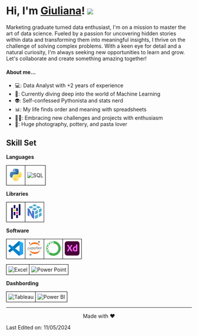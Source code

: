 # Hi, I'm <a href="https://www.linkedin.com/in/giuliana-alvaro-8a0059178/" target="_blank">Giuliana</a>! <img src="https://media1.giphy.com/media/v1.Y2lkPTc5MGI3NjExeWNnbG00bXplNDd4ejFkanI1YTM2bDZ0emlyaXJtdmF3anB2a2RiZiZlcD12MV9pbnRlcm5hbF9naWZfYnlfaWQmY3Q9cw/zq4TDUWJ9y968/giphy.gif" width="50">

Marketing graduate turned data enthusiast, I'm on a mission to master the art of data science. Fueled by a passion for uncovering hidden stories within data and transforming them into meaningful insights, I thrive on the challenge of solving complex problems. With a keen eye for detail and a natural curiosity, I'm always seeking new opportunities to learn and grow. Let's collaborate and create something amazing together!
<br/>

#### **About me...**

- 💻: Data Analyst with +2 years of experience
- 🧪: Currently diving deep into the world of Machine Learning
- 👽: Self-confessed Pythonista and stats nerd
- 📊: My life finds order and meaning with spreadsheets
- 💪🏻: Embracing new challenges and projects with enthusiasm
- 💛: Huge photography, pottery, and pasta lover



## Skill Set
  
**Languages**
<table>
  <tr>
    <td style="border: 1px solid black; padding: 5px;">
      <img alt="Python" title="Python" width="40px" src="https://raw.githubusercontent.com/devicons/devicon/6910f0503efdd315c8f9b858234310c06e04d9c0/icons/python/python-original.svg">
    </td>
    <td style="border: 1px solid black; padding: 5px;">
      <img alt="SQL" title="SQL" height="40px" src="https://static-00.iconduck.com/assets.00/sql-database-generic-icon-380x512-ez505zus.png">
    </td>
  </tr>
</table>

**Libraries**
<table>
  <tr>
    <td style="border: 1px solid black; padding: 5px;">
      <img alt="Pandas" title="Pandas" width="40px" src="https://raw.githubusercontent.com/devicons/devicon/6910f0503efdd315c8f9b858234310c06e04d9c0/icons/pandas/pandas-original.svg">
    </td>
    <td style="border: 1px solid black; padding: 5px;">
      <img title="Numpy" alt="Numpy" width="40px" src="https://raw.githubusercontent.com/devicons/devicon/6910f0503efdd315c8f9b858234310c06e04d9c0/icons/numpy/numpy-original.svg">
    </td>
  </tr>
</table>

**Software**
<table>
  <tr>
    <td style="border: 1px solid black; padding: 5px;">
      <img alt="Visual Studio Code" title="Visual Studio Code" width="40px" src="https://raw.githubusercontent.com/devicons/devicon/6910f0503efdd315c8f9b858234310c06e04d9c0/icons/vscode/vscode-original.svg">
    </td>
    <td style="border: 1px solid black; padding: 5px;">
      <img title="Jupyter" alt="Jupyter" width="40px" src="https://raw.githubusercontent.com/devicons/devicon/6910f0503efdd315c8f9b858234310c06e04d9c0/icons/jupyter/jupyter-original-wordmark.svg">
    </td>
    <td style="border: 1px solid black; padding: 5px;">
      <img title="Anaconda" alt="Anaconda" width="40px" src="https://raw.githubusercontent.com/devicons/devicon/6910f0503efdd315c8f9b858234310c06e04d9c0/icons/anaconda/anaconda-original.svg">
    </td>
    <td style="border: 1px solid black; padding: 5px;">
      <img title="Adobe XD" alt="Adobe XD" width="40px" src="https://raw.githubusercontent.com/devicons/devicon/6910f0503efdd315c8f9b858234310c06e04d9c0/icons/xd/xd-original.svg">
    </td>
  </tr>
</table>
<table>
  <tr>
    <td style="border: 1px solid black; padding: 5px;">
      <img title="Excel" alt="Excel" width="40px" src="https://upload.wikimedia.org/wikipedia/commons/thumb/3/34/Microsoft_Office_Excel_%282019%E2%80%93present%29.svg/1101px-Microsoft_Office_Excel_%282019%E2%80%93present%29.svg.png">
    </td>
    <td style="border: 1px solid black; padding: 5px;">
      <img title="Power Point" alt="Power Point" width="40px" src="https://upload.wikimedia.org/wikipedia/commons/1/16/Microsoft_PowerPoint_2013-2019_logo.svg">
    </td>
  </tr>
</table>

**Dashbording**
<table>
  <tr>
    <td style="border: 1px solid black; padding: 5px;">
      <img title="Tableau" alt="Tableau" width="40px" src="https://cdn.worldvectorlogo.com/logos/tableau-software.svg">
    </td>
    <td style="border: 1px solid black; padding: 5px;">
      <img title="Power BI" alt="Power BI" width="40px" src="https://upload.wikimedia.org/wikipedia/commons/thumb/c/cf/New_Power_BI_Logo.svg/1024px-New_Power_BI_Logo.svg.png">
    </td>
  </tr>
</table>

---

<p align="center">Made with ❤️</p>
Last Edited on: 11/05/2024
